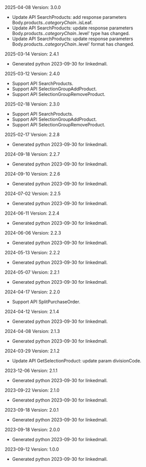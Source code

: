 2025-04-08 Version: 3.0.0
- Update API SearchProducts: add response parameters Body.products.$.categoryChain.$.isLeaf.
- Update API SearchProducts: update response parameters Body.products.$.categoryChain.$.level' type has changed.
- Update API SearchProducts: update response parameters Body.products.$.categoryChain.$.level' format has changed.


2025-03-14 Version: 2.4.1
- Generated python 2023-09-30 for linkedmall.

2025-03-12 Version: 2.4.0
- Support API SearchProducts.
- Support API SelectionGroupAddProduct.
- Support API SelectionGroupRemoveProduct.


2025-02-18 Version: 2.3.0
- Support API SearchProducts.
- Support API SelectionGroupAddProduct.
- Support API SelectionGroupRemoveProduct.


2025-02-17 Version: 2.2.8
- Generated python 2023-09-30 for linkedmall.

2024-09-18 Version: 2.2.7
- Generated python 2023-09-30 for linkedmall.

2024-09-10 Version: 2.2.6
- Generated python 2023-09-30 for linkedmall.

2024-07-02 Version: 2.2.5
- Generated python 2023-09-30 for linkedmall.

2024-06-11 Version: 2.2.4
- Generated python 2023-09-30 for linkedmall.

2024-06-06 Version: 2.2.3
- Generated python 2023-09-30 for linkedmall.

2024-05-13 Version: 2.2.2
- Generated python 2023-09-30 for linkedmall.

2024-05-07 Version: 2.2.1
- Generated python 2023-09-30 for linkedmall.

2024-04-17 Version: 2.2.0
- Support API SplitPurchaseOrder.


2024-04-12 Version: 2.1.4
- Generated python 2023-09-30 for linkedmall.

2024-04-08 Version: 2.1.3
- Generated python 2023-09-30 for linkedmall.

2024-03-29 Version: 2.1.2
- Update API GetSelectionProduct: update param divisionCode.


2023-12-06 Version: 2.1.1
- Generated python 2023-09-30 for linkedmall.

2023-09-22 Version: 2.1.0
- Generated python 2023-09-30 for linkedmall.

2023-09-18 Version: 2.0.1
- Generated python 2023-09-30 for linkedmall.

2023-09-18 Version: 2.0.0
- Generated python 2023-09-30 for linkedmall.

2023-09-12 Version: 1.0.0
- Generated python 2023-09-30 for linkedmall.

